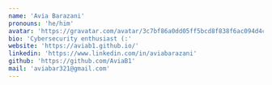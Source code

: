 ```yaml
---
name: 'Avia Barazani'
pronouns: 'he/him'
avatar: 'https://gravatar.com/avatar/3c7bf86a0dd05ff5bcd8f838f6ac094d4c99168c4abd2bb0d486284c9e693d33?v=1757179383000&size=256'
bio: 'Cybersecurity enthusiast (:'
website: 'https://aviab1.github.io/'
linkedin: 'https://www.linkedin.com/in/aviabarazani'
github: 'https://github.com/AviaB1'
mail: 'aviabar321@gmail.com'
---
```

